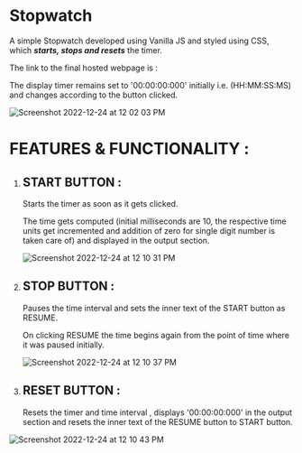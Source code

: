 # Stopwatch
A simple Stopwatch developed using Vanilla JS and styled using CSS, which ***starts, stops and resets*** the timer. 

The link to the final hosted webpage is : 



The display timer remains set to '00:00:00:000' initially i.e. (HH:MM:SS:MS) and changes according to the button clicked.

![Screenshot 2022-12-24 at 12 02 03 PM](https://user-images.githubusercontent.com/53351628/147845287-b1f42591-4a47-4bb2-af11-c72ec74bd53b.jpeg)

# FEATURES & FUNCTIONALITY :

  1. ## START BUTTON : 
     <p> Starts the timer as soon as it gets clicked. </p>
     <p> The time gets computed (initial milliseconds are 10, the respective time units get incremented and addition of zero for single digit number is taken care of)  and displayed in the output section. </p>
     
     ![Screenshot 2022-12-24 at 12 10 31 PM](https://user-images.githubusercontent.com/53351628/147845354-3a2e35b0-9cb7-4cbd-9a8f-cbc1b94947bb.jpeg)

     
  2. ## STOP BUTTON :
     <p> Pauses the time interval and sets the inner text of the START button as RESUME. </p>
     <p> On clicking RESUME the time begins again from the point of time where it was paused initially. </p>
     
     ![Screenshot 2022-12-24 at 12 10 37 PM](https://user-images.githubusercontent.com/53351628/147845410-fff540fc-cec5-48b9-a7ad-ca04a4366fc6.jpeg)

     
     
    
     
  3.  ## RESET BUTTON : 
      Resets the timer and time interval , displays '00:00:00:000' in the output section and resets the inner text of the RESUME button to START button. 
      
![Screenshot 2022-12-24 at 12 10 43 PM](https://user-images.githubusercontent.com/53351628/147845368-7cf52bb5-6b97-405d-b3c7-243ceb140ed3.jpeg)
